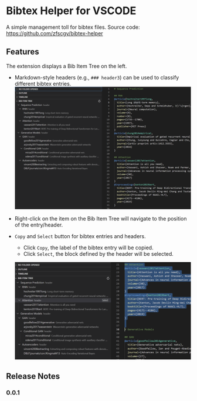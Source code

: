 # Bibtex Helper for VSCODE

A simple management toll for bibtex files.
Source code: https://github.com/zfscgy/bibtex-helper

## Features
The extension displays a Bib Item Tree on the left.
*   Markdown-style headers (e.g., `### header3`) can be used to classify different bibtex entries.
    ![bibtree](resources/example-bibs/bib_item_tree.PNG)
*   Right-click on the item on the Bib Item Tree will navigate to the position of the entry/header.
*   `Copy` and `Select` button for bibtex entries and headers.
    *   Click `Copy`, the label of the bibtex entry will be copied.
    *   Click `Select`, the block defined by the header will be selected.

    ![bibtree-select](resources/example-bibs/bib_item_tree-select.PNG)


## Release Notes
### 0.0.1